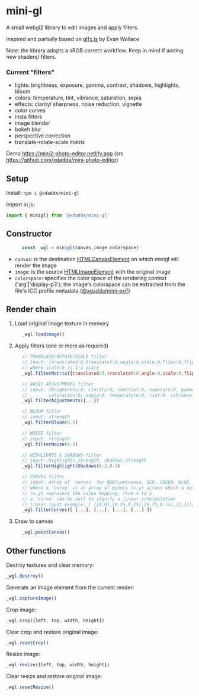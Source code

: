 # mini-gl 
A small webgl2 library to edit images and apply filters. 
 
Inspired and partially based on [glfx.js](https://github.com/evanw/glfx.js) by Evan Wallace 
 
Note: the library adopts a sRGB correct workflow. Keep in mind if adding new shaders/ filters.

### Current "filters"
* lights: brightness, exposure, gamma, contrast, shadows, highlights, bloom
* colors: temperature, tint, vibrance, saturation, sepia
* effects: clarity/ sharpness, noise reduction, vignette
* color curves
* insta filters
* image blender
* bokeh blur
* perspective correction
* translate-rotate-scale matrix

 
Demo https://mini2-photo-editor.netlify.app 
(src https://github.com/xdadda/mini-photo-editor) 
 
 
## Setup 
 
Install:
`npm i @xdadda/mini-gl`
 
 
Import in js:
```js
import { minigl} from '@xdadda/mini-gl'
```
 
 
## Constructor 

```js
      const _wgl = minigl(canvas,image,colorspace)
```
* `canvas`: is the destination [HTMLCanvasElement](https://developer.mozilla.org/en-US/docs/Web/API/HTMLCanvasElement) on which minigl will render the image
* `image`: is the source [HTMLImageElement](https://developer.mozilla.org/en-US/docs/Web/API/HTMLImageElemen) with the original image
* `colorspace`: specifies the color space of the rendering context ('srg'|'display-p3'); the image's colorspace can be extracted from the file's ICC profile metadata ([@xdadda/mini-exif](https://github.com/xdadda/mini-exif))


## Render chain

1. Load original image texture in memory
```js
      _wgl.loadimage()
```

2. Apply filters (one or more as required)
```js
      // TRANSLATE/ROTATE/SCALE filter
      // input: {translateX:0,translateY:0,angle:0,scale:0,flipv:0,fliph:0}
      // where scale:0 is 1:1 scale
      _wgl.filterMatrix({translateX:0,translateY:0,angle:0,scale:0,flipv:0,fliph:0})

      // BASIC ADJUSTMENTS filter
      // input: {brightness:0, clarity:0, contrast:0, exposure:0, gamma:0, gray:0, 
      //        saturation:0, sepia:0, temperature:0, tint:0, vibrance:0, vignette:0}
      _wgl.filterAdjustments({...})

      // BLOOM filter
      // input: strength
      _wgl.filterBloom(0.5)

      // NOISE filter
      // input: strength
      _wgl.filterNoise(0.5)

      // HIGHLIGHTS & SHADOWS filter
      // input: highlights_strength, shadows_strength
      _wgl.filterHighlightsShadows(0.2,0.3)

      // CURVES filter
      // input: Array of 'curves' for RGB/Luminance, RED, GREEN, BLUE
      // where a 'curve' is an array of points (x,y) across which a spline is interpolated
      // (x,y) represent the value mapping, from x to y
      // a 'curve' can be null to signify a linear interpolation
      // linear input example: [ [[0,0],[0.25,0.25],[0.75,0.75],[1,1]], [...], null, null ]
      _wgl.filterCurves([ [...], [...], [...], [...] ])
```

3. Draw to canvas
```js
      _wgl.paintCanvas()
```

## Other functions

Destroy textures and clear memory:  
```js
_wgl.destroy()
```

Generate an Image element from the current render:  
```js
_wgl.captureImage()
```

Crop image:  
```js
_wgl.crop({left, top, width, height})
```

Clear crop and restore original image:  
```js
_wgl.resetCrop()
```

Resize image:  
```js
_wgl.resize({left, top, width, height})
```

Clear resize and restore original image:  
```js
_wgl.resetResize()
```


